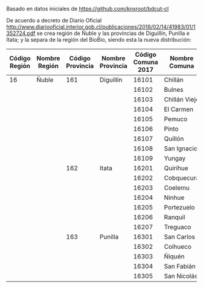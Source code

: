 Basado en datos iniciales de https://github.com/knxroot/bdcut-cl

De acuerdo a decreto de Diario Oficial http://www.diariooficial.interior.gob.cl/publicaciones/2018/02/14/41983/01/1352724.pdf se crea región de Ñuble y las provincias de Diguillín, Punilla e Itata; y la separa de la región del BioBio, siendo esta la nueva distribución:

|Código Región|Nombre Región|Código Provincia|Nombre Provincia|Código Comuna 2017|Nombre Comuna|
|-------------|-------------|----------------|----------------|------------------|-------------|
|16|Ñuble|161|Diguillín|16101|Chillán|
|||||16102|Bulnes|
|||||16103|Chillán Viejo|
|||||16104|El Carmen|
|||||16105|Pemuco|
|||||16106|Pinto|
|||||16107|Quillón|
|||||16108|San Ignacio|
|||||16109|Yungay|
|||162|Itata|16201|Quirihue|
|||||16202|Cobquecura|
|||||16203|Coelemu|
|||||16204|Ninhue|
|||||16205|Portezuelo|
|||||16206|Ranquil|
|||||16207|Treguaco|
|||163|Punilla|16301|San Carlos|
|||||16302|Coihueco|
|||||16303|Ñiquén|
|||||16304|San Fabián|
|||||16305|San Nicolás|